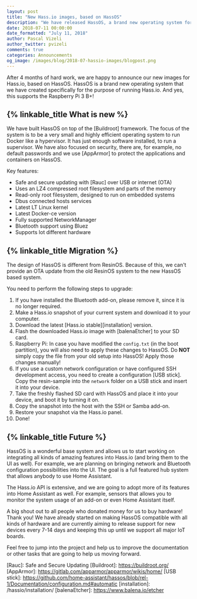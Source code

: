```yaml
---
layout: post
title: "New Hass.io images, based on HassOS"
description: "We have released HassOS, a brand new operating system for the purpose of running Hass.io"
date: 2018-07-11 00:00:00
date_formatted: "July 11, 2018"
author: Pascal Vizeli
author_twitter: pvizeli
comments: true
categories: Announcements
og_image: /images/blog/2018-07-hassio-images/blogpost.png
---
```


After 4 months of hard work, we are happy to announce our new images for Hass.io, based on HassOS. HassOS is a brand new operating system that we have created specifically for the purpose of running Hass.io. And yes, this supports the Raspberry Pi 3 B+!

## {% linkable_title What is new %}

We have built HassOS on top of the [Buildroot] framework. The focus of the system is to be a very small and highly efficient operating system to run Docker like a hypervisor. It has just enough software installed, to run a supervisor. We have also focused on security, there are, for example, no default passwords and we use [AppArmor] to protect the applications and containers on HassOS.

Key features:

- Safe and secure updating with [Rauc] over USB or internet (OTA)
- Uses an LZ4 compressed root filesystem and parts of the memory
- Read-only root filesystem, designed to run on embedded systems
- Dbus connected hosts services
- Latest LT Linux kernel
- Latest Docker-ce version
- Fully supported NetworkManager
- Bluetooth support using Bluez
- Supports lot different hardware

## {% linkable_title Migration %}

The design of HassOS is different from ResinOS. Because of this, we can't provide an OTA update from the old ResinOS system to the new HassOS based system.

You need to perform the following steps to upgrade:

1. If you have installed the Bluetooth add-on, please remove it, since it is no longer required.
2. Make a Hass.io snapshot of your current system and download it to your computer.
3. Download the latest [Hass.io stable][installation] version.
4. Flash the downloaded Hass.io image with [balenaEtcher] to your SD card.
5. Raspberry Pi: In case you have modified the `config.txt` (in the boot partition), you will also need to apply these changes to HassOS. Do **NOT** simply copy the file from your old setup into HassOS! Apply those changes manually!
6. If you use a custom network configuration or have configured SSH development access, you need to create a configuration [USB stick]. Copy the resin-sample into the `network` folder on a USB stick and insert it into your device.
7. Take the freshly flashed SD card with HassOS and place it into your device, and boot it by turning it on.
8. Copy the snapshot into the host with the SSH or Samba add-on.
9. Restore your snapshot via the Hass.io panel.
10. Done!

## {% linkable_title Future %}

HassOS is a wonderful base system and allows us to start working on integrating all kinds of amazing features into Hass.io (and bring them to the UI as well). For example, we are planning on bringing network and Bluetooth configuration possibilities into the UI. The goal is a full featured hub system that allows anybody to use Home Assistant.

The Hass.io API is extensive, and we are going to adopt more of its features into Home Assistant as well. For example, sensors that allows you to monitor the system usage of an add-on or even Home Assistant itself.

A big shout out to all people who donated money for us to buy hardware! Thank you! We have already started on making HassOS compatible with all kinds of hardware and are currently aiming to release support for new devices every 7-14 days and keeping this up until we support all major IoT boards.

Feel free to jump into the project and help us to improve the documentation or other tasks that are going to help us moving forward.

[Rauc]: Safe and Secure Updating
[Buildroot]: https://buildroot.org/
[AppArmor]: https://gitlab.com/apparmor/apparmor/wikis/home/
[USB stick]: https://github.com/home-assistant/hassos/blob/rel-1/Documentation/configuration.md#automatic
[installation]: /hassio/installation/
[balenaEtcher]: https://www.balena.io/etcher
